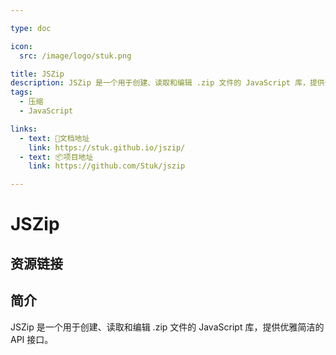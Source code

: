 ```yaml
---

type: doc

icon:
  src: /image/logo/stuk.png

title: JSZip
description: JSZip 是一个用于创建、读取和编辑 .zip 文件的 JavaScript 库，提供优雅简洁的 API 接口。
tags:
  - 压缩
  - JavaScript

links:
  - text: 📖文档地址
    link: https://stuk.github.io/jszip/
  - text: 📦项目地址
    link: https://github.com/Stuk/jszip

---
```


<ShowLogo />

# JSZip

<ShowTags />

<ShowBreadcrumb />

## 资源链接

<ShowLinks />

## 简介

JSZip 是一个用于创建、读取和编辑 .zip 文件的 JavaScript 库，提供优雅简洁的 API 接口。
